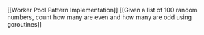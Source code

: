 [[Worker Pool Pattern Implementation]]
[[Given a list of 100 random numbers, count how many are even and how many are odd using goroutines]]

